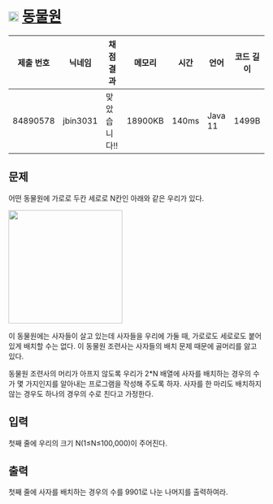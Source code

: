 # <img width="20px"  src="https://d2gd6pc034wcta.cloudfront.net/tier/10.svg" class="solvedac-tier"> [동물원](https://www.acmicpc.net/problem/1309) 

| 제출 번호 | 닉네임 | 채점 결과 | 메모리 | 시간 | 언어 | 코드 길이 |
|---|---|---|---|---|---|---|
|84890578|jbin3031|맞았습니다!! |18900KB|140ms|Java 11|1499B|

## 문제
<p>어떤 동물원에 가로로 두칸 세로로 N칸인 아래와 같은 우리가 있다.</p>

<p><img alt="" src="https://www.acmicpc.net/upload/201004/dnfl.JPG" style="height:223px; width:224px"></p>

<p>이 동물원에는 사자들이 살고 있는데 사자들을 우리에 가둘 때, 가로로도 세로로도 붙어 있게 배치할 수는 없다. 이 동물원 조련사는 사자들의 배치 문제 때문에 골머리를 앓고 있다.</p>

<p>동물원 조련사의 머리가 아프지 않도록 우리가 2*N 배열에 사자를 배치하는 경우의 수가 몇 가지인지를 알아내는 프로그램을 작성해 주도록 하자. 사자를 한 마리도 배치하지 않는 경우도 하나의 경우의 수로 친다고 가정한다.</p>

## 입력
<p>첫째 줄에 우리의 크기 N(1≤N≤100,000)이 주어진다.</p>

## 출력
<p>첫째 줄에 사자를 배치하는 경우의 수를 9901로 나눈 나머지를 출력하여라.</p>

